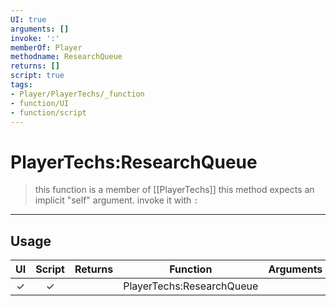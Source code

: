 ```yaml
---
UI: true
arguments: []
invoke: ':'
memberOf: Player
methodname: ResearchQueue
returns: []
script: true
tags:
- Player/PlayerTechs/_function
- function/UI
- function/script
---
```

# PlayerTechs:ResearchQueue
> this function is a member of [[PlayerTechs]]
> this method expects an implicit "self" argument. invoke it with `:`
-----
## Usage
|  UI | Script | Returns | Function | Arguments |
|:---:|:------:|-------:|:--------:|:---------|
|✓|✓||PlayerTechs:ResearchQueue||
